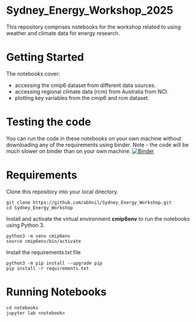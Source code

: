 # Sydney_Energy_Workshop_2025
This repository comprises notebooks for the workshop related to using weather and climate data for energy research. 

# Getting Started
The notebooks cover:

- accessing the cmip6 dataset from different data sources.
- accessing regional climate data (rcm) from Australia from NCI.
- plotting key variables from the cmip6 and rcm dataset.

# Testing the code
You can run the code in these notebooks on your own machine without downloading any of the requirements using binder. Note - the code will be much slower on binder than on your own machine. 
[![Binder](https://mybinder.org/badge_logo.svg)](https://mybinder.org/v2/gh/abhnil/Sydney_Energy_Workshop/main)




# Requirements
Clone this repository into your local directory.
```
git clone https://github.com/abhnil/Sydney_Energy_Workshop.git
cd Sydney_Energy_Workshop
```
Install and activate the virtual environment **cmip6env** to run the notebooks using Python 3.
```
python3 -m venv cmip6env
source cmip6env/bin/activate
```
Install the requirements.txt file 
```
python3 -m pip install --upgrade pip
pip install -r requirements.txt
```

# Running Notebooks
```
cd notebooks
jupyter lab <notebook>
```






